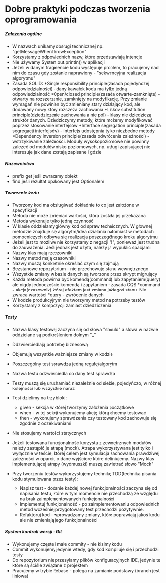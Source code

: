 # Dobre praktyki podczas tworzenia oprogramowania

##### Założenia ogólne
- W nazwach unikamy obsługi technicznej np. "getMessageWhenThrowException"
- Korzystamy z odpowiednich nazw, które przedstawiają intencje
- Nie używamy System.out.println() w aplikacji
- Jeżeli w danym fragmencie kodu występuje problem, to pracujemy nad nim do czasu gdy zostanie naprawiony - "sekwencyjna realizacja algorytmu"
- Zasada SOLID:
	*Single responsibility principle(zasada pojedyńczej odpowiedzialności) - dany kawałek kodu ma tylko jedną odpowiedzialność
	*Open/closed principle(zasada otwarte-zamknięte) - otwarty na rozszerzenie, zamknięty na modyfikację. Przy zmianie wymagań nie powinien być zmieniany stary działający kod, ale dodawany nowy który rozszeża zachowania
	*Liskov substitution principle(dziedziczenie zachowania a nie pól) - klasy nie dziedziczą struktór danych. Dziedziczymy metody, które możemy modyfikować poprzez stosowanie interfejsów
	*Interface segregation principle(zasada segregacji interfejsów) - interfejs udostępnia tylko niezbedne metody
	*Dependency inversion principle(zasada odwrócenia zależności) - wstrzykiwanie zależności. Moduły wysokopoziomowe nie powinny zależeć od modułów nisko poziomowych, np. usługi zapisującej nie interesuje jak dane zostają zapisane i gdzie

##### Nazewnictwo
- prefix get jeśli zwracamy obiekt
- find jeśli rezultat opakowany jest Optionalem


##### Tworzenie kodu

- Tworzony kod ma obsługiwać dokładnie to co jest założone w specyfikacji
- Metoda nie może zmieniać wartości, która została jej przekazana
- Metoda wykonuje tylko jedną czynność
- W klasie oddzielamy główny kod od spraw technicznych. W głownej metodzie znajduje się algorytm/idea działania natomiast w metodach pomocniczych odbywa się realizacja poszczegółnego kroku algorytmu
- Jeżeli jest to możliwe nie korzystamy z negacji "!", ponieważ jest trudna do zauważenia. Jeśli jednak jest użyta, należy ją wypuklić spacjami
- Nazwy klas mają rzeczowniki
- Nazwy metod mają czasowniki
- Nazwy muszą konkretnie określać czym się zajmują
- Bezstanowe repozytorium - nie przechowuje stanu wewnętrznego
- Wszystkie zmiany w bazie danych są tworzone przez skrypt migrujący
- Każda metoda powinna być komendą(command) lub zapytaniem(query) ale nigdy jednocześnie komendą i zapytaniem - zasada CQS
	*command - akcja(czasownik) której efektem jest zmiana jakiegoś stanu. Nie zwraca wartości
	*query - zwrócenie danych
- W kodzie produkcyjnym nie tworzymy metod na potrzeby testów
- Korzystamy z kompozycji zamiast dziedziczenia


##### Testy
- Nazwa klasy testowej zaczyna się od słowa "should" a słowa w nazwie oddzielane są podkreśleniem dolnym "_"
- Ddzwierciedlają potrzebę biznesową
- Objemują wszystkie ważniejsze zmiany w kodzie
- Poszczególny test sprawdza jedną regułę/algorytm
- Nazwa testu odzwierciedla co dany test sprawdza
- Testy muszą się uruchamiać niezależnie od siebie, pojedyńczo, w różnej kolejności lub wszystkie naraz
- Test dzielimy na trzy bloki: 
	* given - sekcja w której tworzymy założenia początkowe
	* when - w tej sekcji wykonujemy akcję którą chcemy testować
	* then - wykonujemy sprawdzenia czy testowany kod zachowuje się zgodnie z oczekiwaniami
- Nie stosujemy wartości statycznych
- Jeżeli testowana funkcjonalność korzysta z zewnętrznych modułów należy zastąpić je atrapą (mock). Atrapa wykorzystywana jest tylko i wyłącznie w teście, której celem jest symulacja zachowania prawdziwej zależności w oparciu o dane wyjściore które definiujemy. Nazwy klas implementującej atrapy (wydmuszki) muszą zawietrać słowo "Mock"

- Przy tworzeniu testów wykorzystujemy technikę TDD(technika pisania kodu stymulowana przez testy):
	* Napisz test - dodanie każdej nowej funkcjonalności zaczyna się od napisania testu, które w tym momencie nie przechodzą ze względu na brak zaimplementowanych funkcjonalności
	* Implementuj funkcjonalność - po zaimplementowaniu odpowiednich metod wcześniej przygotowany test przechodzi pozytywnie.
	* Refaktoruj kod - wprowadzamy zmiany, które poprawiają jakoś kodu ale nie zmieniają jego funkcjonalności

##### System kontroli wersji - Git
- Wykonujemy częste i małe commity - nie kisimy kodu
- Commit wykonujemy jedynie wtedy, gdy kod kompiluje się i przechodzi testy
- Do repozytorium nie przesyłamy plików konfiguracyjnych IDE, jedynie te które są ściśle związane z projektem
- Pracujemy w trybie Rebase - polega na zamianie podstawy (branch jest liniowa)
